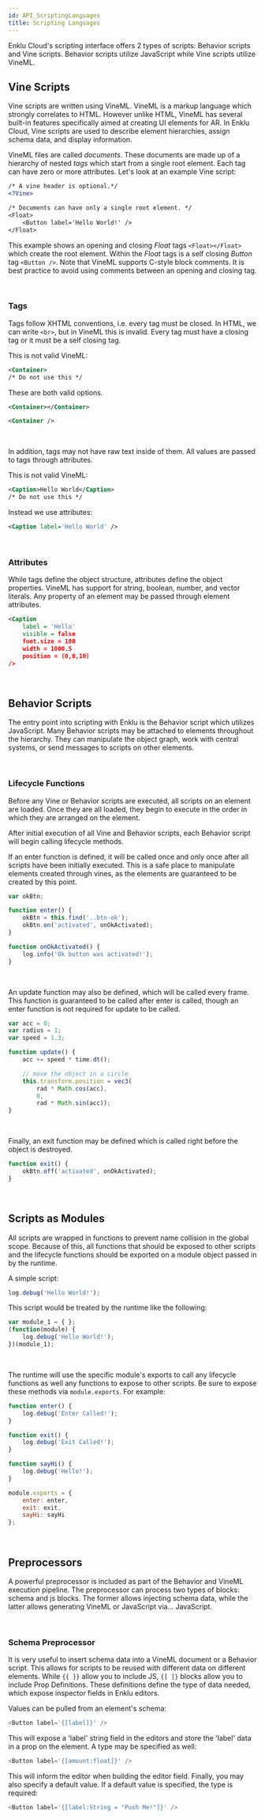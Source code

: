 ```yaml
---
id: API_ScriptingLanguages
title: Scripting Languages
---
```


Enklu Cloud's scripting interface offers 2 types of scripts: Behavior scripts and Vine scripts. Behavior scripts utilize JavaScript while Vine scripts utilize VineML.

## Vine Scripts

Vine scripts are written using VineML.  VineML is a markup language which strongly correlates to HTML. However unlike HTML, VineML has several built-in features specifically aimed at creating UI elements for AR. In Enklu Cloud, Vine scripts are used to describe element hierarchies, assign schema data, and display information.

VineML files are called *documents*. These documents are made up of a hierarchy of nested *tags* which start from a single root element. Each tag can have zero or more attributes. Let's look at an example Vine script:

```xml
/* A vine header is optional.*/
<?Vine>

/* Documents can have only a single root element. */
<Float>
    <Button label='Hello World!' />
</Float>
```
This example shows an opening and closing *Float* tags <code>\<Float>\</Float></code> which create the root element. Within the *Float* tags is a self closing *Button* tag <code>\<Button /></code>. Note that VineML supports C-style block comments.  It is best practice to avoid using comments between an opening and closing tag.

<br>

### Tags

Tags follow XHTML conventions, i.e. every tag must be closed. In HTML, we can write <code>\<br></code>, but in VineML this is invalid. Every tag must have a closing tag or it must be a self closing tag.

This is not valid VineML:
```xml
<Container>
/* Do not use this */
```
These are both valid options.
```xml
<Container></Container>

<Container />
```

<br>

In addition, tags may not have raw text inside of them. All values are passed to tags through attributes.

This is not valid VineML:
```xml
<Caption>Hello World</Caption>
/* Do not use this */
```
Instead we use attributes:
```xml
<Caption label='Hello World' />
```

<br>

### Attributes

While tags define the object structure, attributes define the object properties. VineML has support for string, boolean, number, and vector literals. Any property of an element may be passed through element attributes.
```xml
<Caption
    label = 'Hello'
    visible = false 
    font.size = 100
    width = 1000.5
    position = (0,0,10)
/>
```

<br>

## Behavior Scripts

The entry point into scripting with Enklu is the Behavior script which utilizes JavaScript. Many Behavior scripts may be attached to elements throughout the hierarchy. They can manipulate the object graph, work with central systems, or send messages to scripts on other elements.

<br>

### Lifecycle Functions

Before any Vine or Behavior scripts are executed, all scripts on an element are loaded. Once they are all loaded, they begin to execute in the order in which they are arranged on the element.

After initial execution of all Vine and Behavior scripts, each Behavior script will begin calling lifecycle methods.

If an enter function is defined, it will be called once and only once after all scripts have been initially executed. This is a safe place to manipulate elements created through vines, as the elements are guaranteed to be created by this point.
```js
var okBtn;

function enter() {
    okBtn = this.find('..btn-ok');
    okBtn.on('activated', onOkActivated);
}

function onOkActivated() {
    log.info('Ok button was activated!');
}
```

<br>

An update function may also be defined, which will be called every frame. This function is guaranteed to be called after enter is called, though an enter function is not required for update to be called.
```js
var acc = 0;
var radius = 1;
var speed = 1.3;

function update() {
    acc += speed * time.dt();

    // move the object in a circle
    this.transform.position = vec3(
        rad * Math.cos(acc),
        0,
        rad * Math.sin(acc));
}
```

<br>

Finally, an exit function may be defined which is called right before the object is destroyed.
```js
function exit() {
    okBtn.off('activated', onOkActivated);
}
```

<br>

## Scripts as Modules

All scripts are wrapped in functions to prevent name collision in the global scope. Because of this, all functions that should be exposed to other scripts and the lifecycle functions should be exported on a module object passed in by the runtime.

A simple script:
```js
log.debug('Hello World!');
````
This script would be treated by the runtime like the following:
```js
var module_1 = { };
(function(module) {
    log.debug('Hello World!');
})(module_1);
```

<br>

The runtime will use the specific module's exports to call any lifecycle functions as well any functions to expose to other scripts. Be sure to expose these methods via <code>module.exports</code>. For example:
```js
function enter() {
    log.debug('Enter Called!');
}

function exit() {
    log.debug('Exit Called!');
}

function sayHi() {
    log.debug('Hello!');
}

module.exports = {
    enter: enter,
    exit: exit,
    sayHi: sayHi
};
```

<br>

## Preprocessors
A powerful preprocessor is included as part of the Behavior and VineML execution pipeline. The preprocessor can process two types of blocks: schema and js blocks. The former allows injecting schema data, while the latter allows generating VineML or JavaScript via... JavaScript.

<br>

### Schema Preprocessor
It is very useful to insert schema data into a VineML document or a Behavior script. This allows for scripts to be reused with different data on different elements. While <code>{{ }}</code> allow you to include JS, <code>{[ ]}</code> blocks allow you to include Prop Definitions. These definitions define the type of data needed, which expose inspector fields in Enklu editors.

Values can be pulled from an element's schema:
```js
<Button label='{[label]}' />
````
This will expose a 'label' string field in the editors and store the 'label' data in a prop on the element. A type may be specified as well:
```js
<Button label='{[amount:float]}' />
```
This will inform the editor when building the editor field. Finally, you may also specify a default value. If a default value is specified, the type is required:
```js
<Button label='{[label:String = "Push Me!"]}' />
```

<br>
